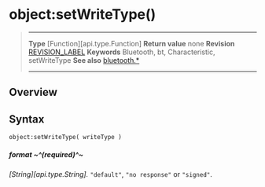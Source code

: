 # object:setWriteType()

> --------------------- ------------------------------------------------------------------------------------------
> __Type__              [Function][api.type.Function]
> __Return value__      none
> __Revision__          [REVISION_LABEL](REVISION_URL)
> __Keywords__          Bluetooth, bt, Characteristic, setWriteType
> __See also__          [bluetooth.*](/plugin.bluetooth.md)
> --------------------- ------------------------------------------------------------------------------------------

## Overview

## Syntax

	object:setWriteType( writeType )

##### format ~^(required)^~
_[String][api.type.String]._ `"default"`, `"no response"` or `"signed"`.
